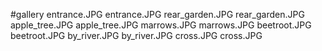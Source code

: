 #gallery
entrance.JPG	entrance.JPG
rear_garden.JPG	rear_garden.JPG
apple_tree.JPG	apple_tree.JPG
marrows.JPG	marrows.JPG
beetroot.JPG	beetroot.JPG
by_river.JPG	by_river.JPG
cross.JPG	cross.JPG
